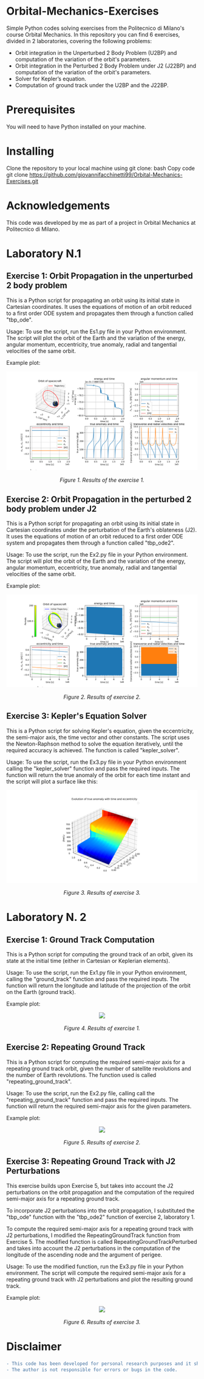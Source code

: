 # Orbital-Mechanics-Exercises

Simple Python codes solving exercises from the Politecnico di Milano's course Orbital Mechanics. In this repository you can find 6 exercises, divided in 2 laboratories, covering the following problems:
- Orbit integration in the Unperturbed 2 Body Problem (U2BP) and computation of the variation of the orbit's parameters. 
- Orbit integration in the Perturbed 2 Body Problem under J2 (J22BP) and computation of the variation of the orbit's parameters. 
- Solver for Kepler’s equation.
- Computation of ground track under the U2BP and the J22BP.

# Prerequisites
You will need to have Python installed on your machine.

# Installing
Clone the repository to your local machine using git clone:
bash
Copy code
git clone https://github.com/giovannifacchinetti99/Orbital-Mechanics-Exercises.git

# Acknowledgements
This code was developed by me as part of a project in Orbital Mechanics at Politecnico di Milano. 

# Laboratory N.1
## Exercise 1: Orbit Propagation in the unperturbed 2 body problem

This is a Python script for propagating an orbit using its initial state in Cartesian coordinates. It uses the equations of motion of an orbit reduced to a first order ODE system and propagates them through a function called "tbp_ode".

Usage: To use the script, run the Es1.py file in your Python environment. The script will plot the orbit of the Earth and the variation of the energy, angular momentum, eccentricity, true anomaly, radial and tangential velocities of the same orbit.

Example plot: 

<p align="center">
  <img src="https://github.com/giovannifacchinetti99/Orbital-Mechanics-Exercises/blob/main/Lab1/Es1/Es1.png" />
</p>
<p align="center">
  <em>Figure 1. Results of the exercise 1.</em>
</p>

## Exercise 2: Orbit Propagation in the perturbed 2 body problem under J2

This is a Python script for propagating an orbit using its initial state in Cartesian coordinates under the perturbation of the Earth's oblateness (J2). It uses the equations of motion of an orbit reduced to a first order ODE system and propagates them through a function called "tbp_ode2".

Usage: To use the script, run the Ex2.py file in your Python environment. The script will plot the orbit of the Earth and the variation of the energy, angular momentum, eccentricity, true anomaly, radial and tangential velocities of the same orbit.

Example plot: 

<p align="center">
  <img src="https://github.com/giovannifacchinetti99/Orbital-Mechanics-Exercises/blob/main/Lab1/Es2/Es2.png" />
</p>
<p align="center">
  <em>Figure 2. Results of exercise 2.</em>
</p>

## Exercise 3: Kepler's Equation Solver

This is a Python script for solving Kepler's equation, given the eccentricity, the semi-major axis, the time vector and other constants. The script uses the Newton-Raphson method to solve the equation iteratively, until the required accuracy is achieved. The function is called "kepler_solver".

Usage: To use the script, run the Ex3.py file in your Python environment calling the "kepler_solver" function and pass the required inputs. The function will return the true anomaly of the orbit for each time instant and the script will plot a surface like this: 

<p align="center">
  <img src="https://github.com/giovannifacchinetti99/Orbital-Mechanics-Exercises/blob/main/Lab1/Es3/Es3.png" />
</p>
<p align="center">
  <em>Figure 3. Results of exercise 3.</em>
</p>

# Laboratory N. 2

## Exercise 1: Ground Track Computation

This is a Python script for computing the ground track of an orbit, given its state at the initial time (either in Cartesian or Keplerian elements).

Usage: To use the script, run the Ex1.py file in your Python environment, calling the "ground_track" function and pass the required inputs. The function will return the longitude and latitude of the projection of the orbit on the Earth (ground track).

Example plot: 
<p align="center">
  <img src="https://github.com/giovannifacchinetti99/Orbital-Mechanics-Exercises/blob/main/Lab2/Es1/Es1.png" />
</p>
<p align="center">
  <em>Figure 4. Results of exercise 1.</em>
</p>

## Exercise 2: Repeating Ground Track
This is a Python script for computing the required semi-major axis for a repeating ground track orbit, given the number of satellite revolutions and the number of Earth revolutions. The function used is called "repeating_ground_track".

Usage: To use the script, run the Ex2.py file, calling call the "repeating_ground_track" function and pass the required inputs. The function will return the required semi-major axis for the given parameters.

Example plot: 
<p align="center">
  <img src="https://github.com/giovannifacchinetti99/Orbital-Mechanics-Exercises/blob/main/Lab2/Es2/Es2.png" />
</p>
<p align="center">
  <em>Figure 5. Results of exercise 2.</em>
</p>

## Exercise 3: Repeating Ground Track with J2 Perturbations
This exercise builds upon Exercise 5, but takes into account the J2 perturbations on the orbit propagation and the computation of the required semi-major axis for a repeating ground track.

To incorporate J2 perturbations into the orbit propagation, I substituted the "tbp_ode" function with the "tbp_ode2" function of exercise 2, laboratory 1.

To compute the required semi-major axis for a repeating ground track with J2 perturbations, I modified the RepeatingGroundTrack function from Exercise 5. The modified function is called RepeatingGroundTrackPerturbed and takes into account the J2 perturbations in the computation of the longitude of the ascending node and the argument of perigee.

Usage: To use the modified function, run the Ex3.py file in your Python environment. The script will compute the required semi-major axis for a repeating ground track with J2 perturbations and plot the resulting ground track.

Example plot:

<p align="center">
  <img src="https://github.com/giovannifacchinetti99/Orbital-Mechanics-Exercises/blob/main/Lab2/Ex6/Ex6.png" />
</p>
<p align="center">
  <em>Figure 6. Results of exercise 3.</em>
</p>

# Disclaimer
```diff
- This code has been developed for personal research purposes and it should not be used for replacing anything.
- The author is not responsible for errors or bugs in the code. 
```




